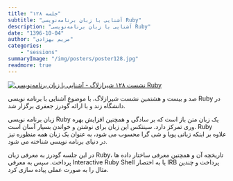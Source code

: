 ```yaml
---
title: "جلسه ۱۲۸"
subtitle: "آشنایی با زبان برنامه‌نویسی Ruby"
description: "آشنایی با زبان برنامه‌نویسی Ruby"
date: "1396-10-04"
author: "مریم بهزادی"
categories:
    - "sessions"
summaryImage: "/img/posters/poster128.jpg"
readmore: true
---
```

[![نشست ۱۲۸ شیرازلاگ - آشنایی با زبان برنامه‌نویسی Ruby](/img/posters/poster128.jpg)](/img/posters/poster128.jpg)

صد و بیست و هشتمین نشست شیرازلاگ، با موضوع آشنایی با برنامه نویسی Ruby در دانشگاه زند و با ارائه گودرز جعفری برگزار شد.

زبان برنامه نویسی Ruby یک زبان متن باز است که بر سادگی و همچنین افزایش بهره وری تمرکز دارد. سینتکس این زبان برای نوشتن و خواندن بسیار آسان است. Ruby علاوه بر اینکه زبانی پویا و شی گرا محسوب می شود، به عنوان یک زبان همه منظوره نیز در دنیای برنامه نویسی شناخته می شود.

در این جلسه گودرز به معرفی زبان Ruby، تاریخچه آن و همچنین معرفی ساختار داده ها پرداخت. سپس به معرفی Interactive Ruby Shell یا به اختصار IRB پرداخت و چندین مثال را به صورت عملی پیاده سازی کرد.

